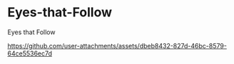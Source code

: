 # Eyes-that-Follow
Eyes that Follow


https://github.com/user-attachments/assets/dbeb8432-827d-46bc-8579-64ce5536ec7d

